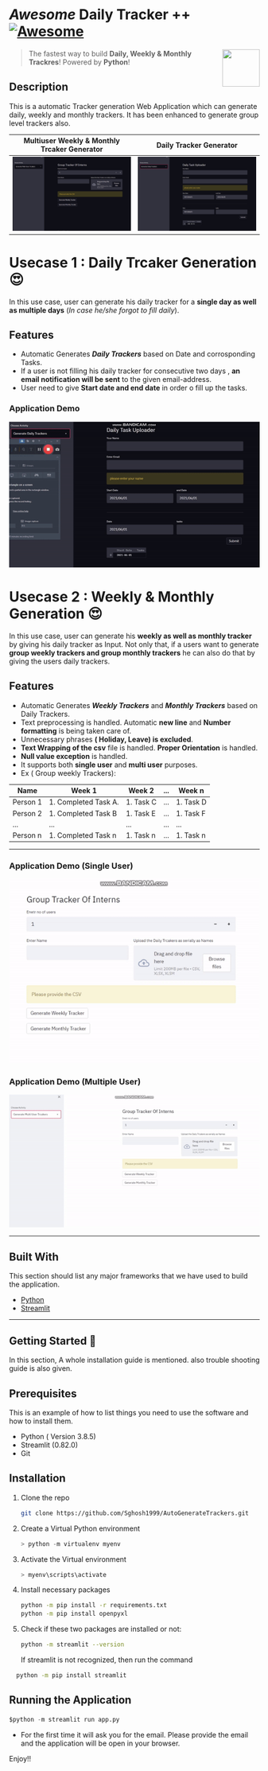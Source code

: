 # _Awesome_ Daily Tracker ++ [![Awesome](https://cdn.rawgit.com/sindresorhus/awesome/d7305f38d29fed78fa85652e3a63e154dd8e8829/media/badge.svg)](https://github.com/MarcSkovMadsen/awesome-streamlit)

[<img src="https://media.istockphoto.com/vectors/unique-modern-creative-elegant-letter-d-based-vector-icon-logo-vector-id1125625274?k=6&m=1125625274&s=612x612&w=0&h=U-fRNFEEezcFQ5M8EPjiqUTiqvhHt3lUN2s9CbaVX94=" align="right" height="75" width="75">](https://streamlit.io)

> The fastest way to build **Daily, Weekly & Monthly Trackres**! Powered by **Python**!


## Description

This is a automatic Tracker generation Web Application which can generate daily, weekly and monthly trackers. It has been enhanced to generate group level trackers also.


Multiuser Weekly & Monthly Trcaker Generator             |  Daily Tracker Generator |
:-------------------------:|:-------------------------: |
![](https://github.com/Sghosh1999/AutoGenerateTrackers/blob/da2d8f24090a6ec12cfe3a8b715704887987eae8/demos/a.jpg)  |  ![](https://github.com/Sghosh1999/AutoGenerateTrackers/blob/da2d8f24090a6ec12cfe3a8b715704887987eae8/demos/b.jpg) |

# Usecase 1 : Daily Trcaker Generation :heart_eyes:

In this use case, user can generate his daily tracker for a **single day as well as multiple days** (_In case he/she forgot to fill daily_).

## Features

- Automatic Generates **_Daily Trackers_** based on Date and corrosponding Tasks.
- If a user is not filling his daily tracker for consecutive two days , **an email notification will be sent** to the given email-address.
- User need to give **Start date and end date** in order o fill up the tasks.

### Application Demo

<p align="center">
  <img src="https://github.com/Sghosh1999/AutoGenerateTrackers/blob/49d6ce9efecaf581b7227c97dc5d3c6f3d24ef75/demos/daily_trcaker_demo.gif" alt="animated" />
</p>

# Usecase 2 : Weekly & Monthly Generation :heart_eyes:

In this use case, user can generate his **weekly as well as monthly tracker** by giving his daily tracker as Input. Not only that, if a users want to generate **group weekly trackers and group monthly trackers** he can also do that by giving the users daily trackers.

## Features

- Automatic Generates **_Weekly Trackers_** and **_Monthly Trackers_** based on Daily Trackers.
- Text preprocessing is handled. Automatic **new line** and **Number formatting** is being taken care of.
- Unnecessary phrases **( Holiday, Leave) is excluded**.
- **Text Wrapping of the csv** file is handled. **Proper Orientation** is handled.
- **Null value exception** is handled.
- It supports both **single user** and **multi user** purposes.
- Ex ( Group weekly Trackers):

| Name     | Week 1               | Week 2    | ... | Week n    |
| -------- | -------------------- | --------- | --- | --------- |
| Person 1 | 1. Completed Task A. | 1. Task C | ... | 1. Task D |
| Person 2 | 1. Completed Task B  | 1. Task E | ... | 1. Task F |
| ...      | ...                  | ...       | ... | ...       |
| Person n | 1. Completed Task n  | 1. Task n | ... | 1. Task n |

---

<!--
### Application Dem
| Single User |Multiple User |
|--|--|
|<img src="https://github.com/Sghosh1999/AutoGenerateTrackers/blob/78abe5fbcf58ed1054bbfc28e3b3029ba6835384/demos/week_month_demo1.gif" alt="animated" />|<img src="https://github.com/Sghosh1999/AutoGenerateTrackers/blob/ad55ed7d7e4aecf078b2c512f85cff2494479392/demos/multi_user_demo.gif" alt="animated" />|
 -->

### Application Demo (Single User)

<p align="center">
  <img src="https://github.com/Sghosh1999/AutoGenerateTrackers/blob/78abe5fbcf58ed1054bbfc28e3b3029ba6835384/demos/week_month_demo1.gif" alt="animated" />
</p>

### Application Demo (Multiple User)

<p align="center">
  <img src="https://github.com/Sghosh1999/AutoGenerateTrackers/blob/ad55ed7d7e4aecf078b2c512f85cff2494479392/demos/multi_user_demo.gif" alt="animated" />
</p>

---

## Built With

This section should list any major frameworks that we have used to build the application.

- [Python](https://www.python.org/)
- [Streamlit](https://streamlit.io/)

---

<!-- GETTING STARTED -->

## Getting Started :robot:

In this section, A whole installation guide is mentioned. also trouble shooting guide is also given.

## Prerequisites

This is an example of how to list things you need to use the software and how to install them.

- Python ( Version 3.8.5)
- Streamlit (0.82.0)
- Git

## Installation

1. Clone the repo
   ```sh
   git clone https://github.com/Sghosh1999/AutoGenerateTrackers.git
   ```
2. Create a Virtual Python environment
   ```python
   > python -m virtualenv myenv
   ```
3. Activate the Virtual environment
   ```python
   > myenv\scripts\activate
   ```
4. Install necessary packages
   ```sh
   python -m pip install -r requirements.txt
   python -m pip install openpyxl
   ```
5. Check if these two packages are installed or not:
   ```sh
   python -m streamlit --version
   ```
   If streamlit is not recognized, then run the command

```sh
  python -m pip install streamlit
```

## Running the Application

```python
$python -m streamlit run app.py
```

- For the first time it will ask you for the email. Please provide the email and the application will be open in your browser.

Enjoy!!
